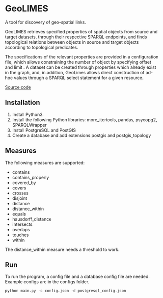 # GeoLIMES

A tool for discovery of geo-spatial links.

GeoLIMES retrieves specified properties of spatial objects from source and target datasets, through their respective SPARQL endpoints, and finds topological relations between objects in source and target objects according to topological predicates.

The specifications of the relevant properties are provided in a configuration file, which allows constraining the number of object by specifying offset and limit . A dataset can be created through properties which already exist in the graph, and, in addition, GeoLimes allows direct construction of ad-hoc values through a SPARQL select statement for a given resource.

[Source code](https://git.informatik.uni-leipzig.de/mam10kzu/Python-LIMES)

## Installation

1. Install Python3.
2. Install the following Python libraries: more_itertools, pandas, psycopg2, SPARQLWrapper
3. Install PostgreSQL and PostGIS
4. Create a database and add extensions postgis and postgis_topology

## Measures

The following measures are supported:

- contains
- contains_properly
- covered_by
- covers
- crosses
- disjoint
- distance
- distance_within
- equals
- hausdorff_distance
- intersects
- overlaps
- touches
- within

The distance_within measure needs a threshold to work.

## Run

To run the program, a config file and a database config file are needed. Example configs are in the configs folder.
```
python main.py -c config.json -d postgresql_config.json
```